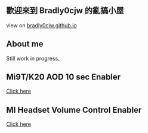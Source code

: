 ## 歡迎來到 Bradly0cjw 的亂搞小屋

view on [bradly0cjw.github.io](https://bradly0cjw.github.io)

## About me

Still work in progress[.](https://linbei9487.github.io)

## Mi9T/K20 AOD 10 sec Enabler

[Click here](https://linbei9487.github.io/AAS)

## MI Headset Volume Control Enabler

[Click here](https://linbei9487.github.io/AAS)
